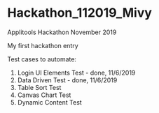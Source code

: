 # Hackathon_112019_Mivy
Applitools Hackathon November 2019

My first hackathon entry

Test cases to automate:
1. Login UI Elements Test - done, 11/6/2019
2. Data Driven Test - done, 11/6/2019
3. Table Sort Test
4. Canvas Chart Test
5. Dynamic Content Test
